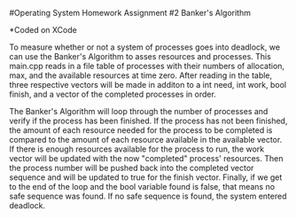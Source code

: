 
#Operating System Homework Assignment #2 Banker's Algorithm

*Coded on XCode

To measure whether or not a system of processes goes into deadlock, we can use the Banker's Algorithm to asses resources and processes. This main.cpp reads in a file table of processes with their numbers of allocation, max, and the available resources at time zero. After reading in the table, three respective vectors will be made in additon to a int need, int work, bool finish, and a vector of the completed processes in order. 

The Banker's Algorithm will loop through the number of processes and verify if the process has been finished. If the process has not been finished, the amount of each resource needed for the process to be completed is compared to the amount of each resource available in the available vector. If there is enough resources available for the process to run, the work vector will be updated with the now "completed" process' resources. Then the process number will be pushed back into the completed vector sequence and will be updated to true for the finish vector. Finally, if we get to the end of the loop and the bool variable found is false, that means no safe sequence was found. If no safe sequence is found, the system entered deadlock.


